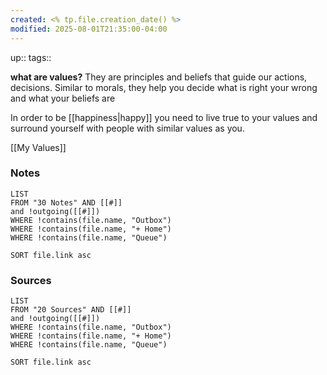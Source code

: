 ```yaml
---
created: <% tp.file.creation_date() %>
modified: 2025-08-01T21:35:00-04:00
---
```

up::
tags::

**what are values?**
They are principles and beliefs that guide our actions, decisions.
Similar to morals, they help you decide what is right your wrong and what your beliefs are

In order to be [[happiness|happy]] you need to live true to your values and surround yourself with people with similar values as you.

[[My Values]]


### Notes
```dataview
LIST
FROM "30 Notes" AND [[#]]
and !outgoing([[#]])
WHERE !contains(file.name, "Outbox")
WHERE !contains(file.name, "+ Home")
WHERE !contains(file.name, "Queue")

SORT file.link asc
```

### Sources
```dataview
LIST
FROM "20 Sources" AND [[#]]
and !outgoing([[#]])
WHERE !contains(file.name, "Outbox")
WHERE !contains(file.name, "+ Home")
WHERE !contains(file.name, "Queue")

SORT file.link asc
```